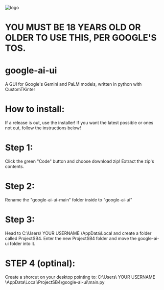 ![logo](https://github.com/ProjectSB4/google-ai-ui/assets/116463349/0277720d-1ba1-47c2-9d8a-418f5e936d5d)

# YOU MUST BE 18 YEARS OLD OR OLDER TO USE THIS, PER GOOGLE'S TOS.

# google-ai-ui
A GUI for Google's Gemini and PaLM models, written in python with CustomTKinter

# How to install:
If a release is out, use the installer! If you want the latest possible or ones not out, follow the instructions below!

# Step 1:
Click the green "Code" button and choose download zip!
Extract the zip's contents.
# Step 2:
Rename the "google-ai-ui-main" folder inside to "google-ai-ui"
# Step 3:
Head to C:\\Users\ YOUR USERNAME \AppData\Local and create a folder called ProjectSB4.
Enter the new ProjectSB4 folder and move the google-ai-ui folder into it.
# STEP 4 (optinal):
Create a shorcut on your desktop pointing to:
C:\\Users\ YOUR USERNAME \AppData\Local\ProjectSB4\google-ai-ui\main.py
